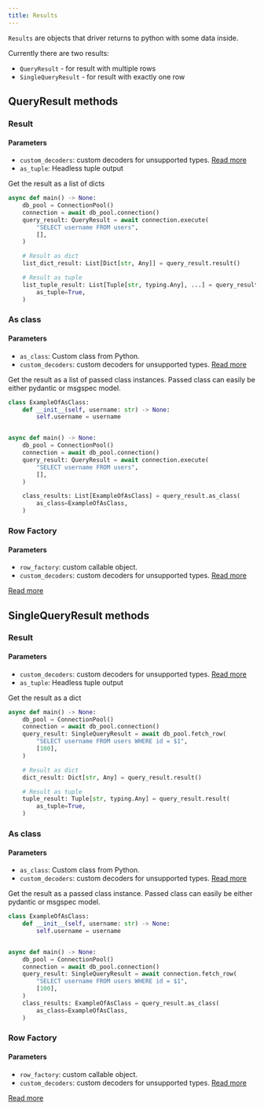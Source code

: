 ```yaml
---
title: Results
---
```


`Results` are objects that driver returns to python with some data inside.

Currently there are two results:

- `QueryResult` - for result with multiple rows
- `SingleQueryResult` - for result with exactly one row

## QueryResult methods

### Result

#### Parameters

- `custom_decoders`: custom decoders for unsupported types. [Read more](/usage/types/advanced_type_usage.md)
- `as_tuple`: Headless tuple output

Get the result as a list of dicts

```python
async def main() -> None:
    db_pool = ConnectionPool()
    connection = await db_pool.connection()
    query_result: QueryResult = await connection.execute(
        "SELECT username FROM users",
        [],
    )

    # Result as dict
    list_dict_result: List[Dict[str, Any]] = query_result.result()

    # Result as tuple
    list_tuple_result: List[Tuple[str, typing.Any], ...] = query_result.result(
        as_tuple=True,
    )
```

### As class

#### Parameters

- `as_class`: Custom class from Python.
- `custom_decoders`: custom decoders for unsupported types. [Read more](/usage/types/advanced_type_usage.md)

Get the result as a list of passed class instances.
Passed class can easily be either pydantic or msgspec model.

```python
class ExampleOfAsClass:
    def __init__(self, username: str) -> None:
        self.username = username


async def main() -> None:
    db_pool = ConnectionPool()
    connection = await db_pool.connection()
    query_result: QueryResult = await connection.execute(
        "SELECT username FROM users",
        [],
    )

    class_results: List[ExampleOfAsClass] = query_result.as_class(
        as_class=ExampleOfAsClass,
    )
```

### Row Factory

#### Parameters

- `row_factory`: custom callable object.
- `custom_decoders`: custom decoders for unsupported types. [Read more](/usage/types/advanced_type_usage.md)

[Read more](/usage/row_factories/row_factories.md)

## SingleQueryResult methods

### Result

#### Parameters

- `custom_decoders`: custom decoders for unsupported types. [Read more](/usage/types/advanced_type_usage.md)
- `as_tuple`: Headless tuple output

Get the result as a dict

```python
async def main() -> None:
    db_pool = ConnectionPool()
    connection = await db_pool.connection()
    query_result: SingleQueryResult = await db_pool.fetch_row(
        "SELECT username FROM users WHERE id = $1",
        [100],
    )

    # Result as dict
    dict_result: Dict[str, Any] = query_result.result()

    # Result as tuple
    tuple_result: Tuple[str, typing.Any] = query_result.result(
        as_tuple=True,
    )
```

### As class

#### Parameters

- `as_class`: Custom class from Python.
- `custom_decoders`: custom decoders for unsupported types. [Read more](/usage/types/advanced_type_usage.md)

Get the result as a passed class instance.
Passed class can easily be either pydantic or msgspec model.

```python
class ExampleOfAsClass:
    def __init__(self, username: str) -> None:
        self.username = username


async def main() -> None:
    db_pool = ConnectionPool()
    connection = await db_pool.connection()
    query_result: SingleQueryResult = await connection.fetch_row(
        "SELECT username FROM users WHERE id = $1",
        [100],
    )
    class_results: ExampleOfAsClass = query_result.as_class(
        as_class=ExampleOfAsClass,
    )
```

### Row Factory

#### Parameters

- `row_factory`: custom callable object.
- `custom_decoders`: custom decoders for unsupported types. [Read more](/usage/types/advanced_type_usage.md)

[Read more](/usage/row_factories/row_factories.md)
